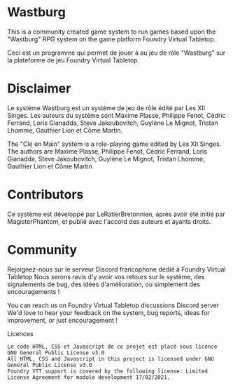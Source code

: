 # Wastburg

This is a community created game system to run games based upon the "Wastburg" RPG system on the game platform Foundry Virtual Tabletop.

Ceci est un programme qui permet de jouer à au jeu de rôle "Wastburg" sur la plateforme de jeu Foundry Virtual Tabletop.

# Disclaimer

Le système Wastburg est un système de jeu de rôle édité par Les XII Singes. Les auteurs du système sont Maxime Plasse, Philippe Fenot, Cédric Ferrand, Loris Gianadda, Steve Jakoubovitch, Guylène Le Mignot, Tristan Lhomme, Gauthier Lion et Côme Martin.

The "Clé en Main" system is a role-playing game edited by Les XII Singes. The authors are Maxime Plasse, Philippe Fenot, Cédric Ferrand, Loris Gianadda, Steve Jakoubovitch, Guylène Le Mignot, Tristan Lhomme, Gauthier Lion et Côme Martin

# Contributors

Ce système est développé par LeRatierBretonnien, après avoir été initié par MagisterPhantom, et publié avec l'accord des auteurs et ayants droits.


# Community

Rejoignez-nous sur le serveur Discord francophone dédié à Foundry Virtual Tabletop
Nous serons ravis d'y avoir vos retours sur le système, des signalements de bug, des idées d'amélioration, ou simplement des encouragements !

You can reach us on Foundry Virtual Tabletop discussions Discord server
We'd love to hear your feedback on the system, bug reports, ideas for improvement, or just encouragement !

Licences

    Le code HTML, CSS et Javascript de ce projet est placé sous licence GNU General Public License v3.0
    All HTML, CSS and Javascript in this project is licensed under GNU General Public License v3.0
    Foundry VTT support is covered by the following license: Limited License Agreement for module development 17/02/2021.
